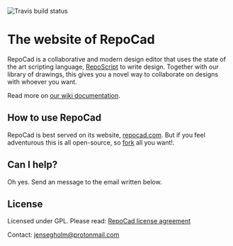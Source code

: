 ![Travis build status](https://travis-ci.org/repocad/web.svg)

The website of RepoCad
===

RepoCad is a collaborative and modern design editor that uses the state of the art scripting language, [RepoScript](https://github.com/repocad/reposcript) to write design. Together with our library of drawings, this gives you a novel way to collaborate on designs with whoever you want. 

Read more on [our wiki documentation](https://github.com/repocad/web/wiki).

## How to use RepoCad
RepoCad is best served on its website, [repocad.com](http://repocad.com). But if you feel adventurous this is all open-source, so [fork](https://help.github.com/articles/fork-a-repo/) all you want!.

## Can I help?
Oh yes. Send an message to the email written below.

## License
Licensed under GPL. Please read:
[RepoCad license agreement](https://github.com/repocad/web/blob/master/repocad_license_agreement.pdf?raw=true)

Contact: jensegholm@protonmail.com
